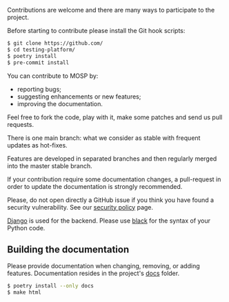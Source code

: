 Contributions are welcome and there are many ways to participate to the
project.

Before starting to contribute please install the Git hook scripts:

```bash
$ git clone https://github.com/
$ cd testing-platform/
$ poetry install
$ pre-commit install
```

You can contribute to MOSP by:

- reporting bugs;
- suggesting enhancements or new features;
- improving the documentation.

Feel free to fork the code, play with it, make some patches and send us pull requests.

There is one main branch: what we consider as stable with frequent updates as
hot-fixes.

Features are developed in separated branches and then regularly merged into the
master stable branch.

If your contribution require some documentation changes, a pull-request in order
to update the documentation is strongly recommended.

Please, do not open directly a GitHub issue if you think you have found a
security vulnerability. See our
[security policy](https://github.com//security/policy)
page.

[Django](https://www.djangoproject.com) is used for the backend.
Please use [black](https://github.com/psf/black) for the syntax of your Python code.


## Building the documentation

Please provide documentation when changing, removing, or adding features.
Documentation resides in the project's [docs](docs/) folder.

```bash
$ poetry install --only docs
$ make html
```
